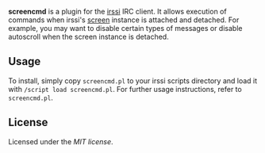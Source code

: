 **screencmd** is a plugin for the [irssi](http://www.irssi.org/) IRC client. It allows execution of commands when irssi's [screen](http://www.gnu.org/software/screen/) instance is attached and detached. For example, you may want to disable certain types of messages or disable autoscroll when the screen instance is detached.

Usage
-------
To install, simply copy `screencmd.pl` to your irssi scripts directory and load it with `/script load screencmd.pl`. For further usage instructions, refer to `screencmd.pl`.

License
-------
Licensed under the *MIT license*.